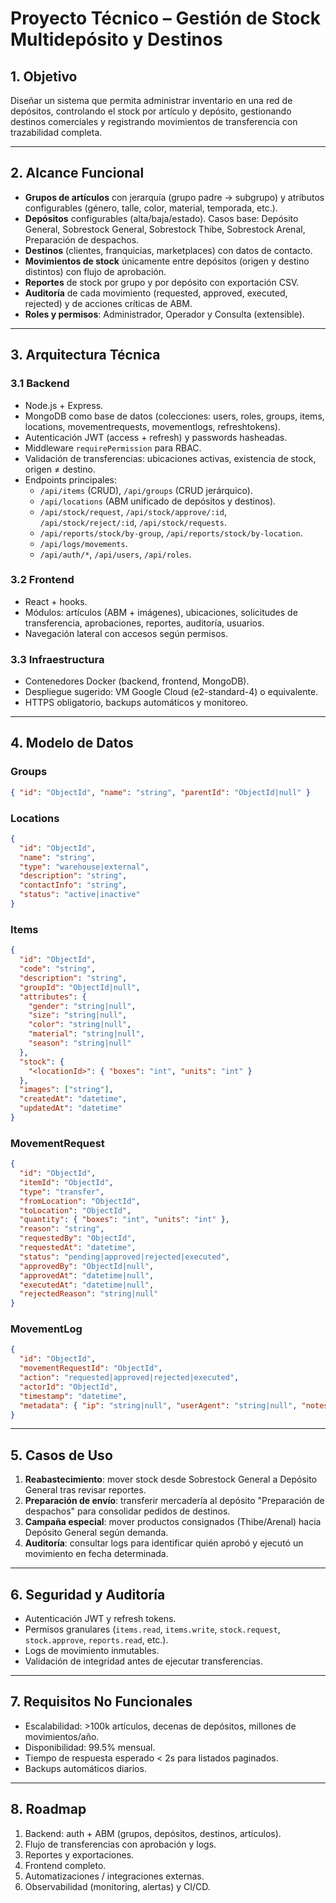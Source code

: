 # Proyecto Técnico – Gestión de Stock Multidepósito y Destinos

## 1. Objetivo
Diseñar un sistema que permita administrar inventario en una red de depósitos, controlando el stock por artículo y depósito, gestionando destinos comerciales y registrando movimientos de transferencia con trazabilidad completa.

---

## 2. Alcance Funcional
- **Grupos de artículos** con jerarquía (grupo padre → subgrupo) y atributos configurables (género, talle, color, material, temporada, etc.).
- **Depósitos** configurables (alta/baja/estado). Casos base: Depósito General, Sobrestock General, Sobrestock Thibe, Sobrestock Arenal, Preparación de despachos.
- **Destinos** (clientes, franquicias, marketplaces) con datos de contacto.
- **Movimientos de stock** únicamente entre depósitos (origen y destino distintos) con flujo de aprobación.
- **Reportes** de stock por grupo y por depósito con exportación CSV.
- **Auditoría** de cada movimiento (requested, approved, executed, rejected) y de acciones críticas de ABM.
- **Roles y permisos**: Administrador, Operador y Consulta (extensible).

---

## 3. Arquitectura Técnica

### 3.1 Backend
- Node.js + Express.
- MongoDB como base de datos (colecciones: users, roles, groups, items, locations, movementrequests, movementlogs, refreshtokens).
- Autenticación JWT (access + refresh) y passwords hasheadas.
- Middleware `requirePermission` para RBAC.
- Validación de transferencias: ubicaciones activas, existencia de stock, origen ≠ destino.
- Endpoints principales:
  - `/api/items` (CRUD), `/api/groups` (CRUD jerárquico).
  - `/api/locations` (ABM unificado de depósitos y destinos).
  - `/api/stock/request`, `/api/stock/approve/:id`, `/api/stock/reject/:id`, `/api/stock/requests`.
  - `/api/reports/stock/by-group`, `/api/reports/stock/by-location`.
  - `/api/logs/movements`.
  - `/api/auth/*`, `/api/users`, `/api/roles`.

### 3.2 Frontend
- React + hooks.
- Módulos: artículos (ABM + imágenes), ubicaciones, solicitudes de transferencia, aprobaciones, reportes, auditoría, usuarios.
- Navegación lateral con accesos según permisos.

### 3.3 Infraestructura
- Contenedores Docker (backend, frontend, MongoDB).
- Despliegue sugerido: VM Google Cloud (e2-standard-4) o equivalente.
- HTTPS obligatorio, backups automáticos y monitoreo.

---

## 4. Modelo de Datos

### Groups
```json
{ "id": "ObjectId", "name": "string", "parentId": "ObjectId|null" }
```

### Locations
```json
{
  "id": "ObjectId",
  "name": "string",
  "type": "warehouse|external",
  "description": "string",
  "contactInfo": "string",
  "status": "active|inactive"
}
```

### Items
```json
{
  "id": "ObjectId",
  "code": "string",
  "description": "string",
  "groupId": "ObjectId|null",
  "attributes": {
    "gender": "string|null",
    "size": "string|null",
    "color": "string|null",
    "material": "string|null",
    "season": "string|null"
  },
  "stock": {
    "<locationId>": { "boxes": "int", "units": "int" }
  },
  "images": ["string"],
  "createdAt": "datetime",
  "updatedAt": "datetime"
}
```

### MovementRequest
```json
{
  "id": "ObjectId",
  "itemId": "ObjectId",
  "type": "transfer",
  "fromLocation": "ObjectId",
  "toLocation": "ObjectId",
  "quantity": { "boxes": "int", "units": "int" },
  "reason": "string",
  "requestedBy": "ObjectId",
  "requestedAt": "datetime",
  "status": "pending|approved|rejected|executed",
  "approvedBy": "ObjectId|null",
  "approvedAt": "datetime|null",
  "executedAt": "datetime|null",
  "rejectedReason": "string|null"
}
```

### MovementLog
```json
{
  "id": "ObjectId",
  "movementRequestId": "ObjectId",
  "action": "requested|approved|rejected|executed",
  "actorId": "ObjectId",
  "timestamp": "datetime",
  "metadata": { "ip": "string|null", "userAgent": "string|null", "notes": "string|null" }
}
```

---

## 5. Casos de Uso
1. **Reabastecimiento**: mover stock desde Sobrestock General a Depósito General tras revisar reportes.
2. **Preparación de envío**: transferir mercadería al depósito "Preparación de despachos" para consolidar pedidos de destinos.
3. **Campaña especial**: mover productos consignados (Thibe/Arenal) hacia Depósito General según demanda.
4. **Auditoría**: consultar logs para identificar quién aprobó y ejecutó un movimiento en fecha determinada.

---

## 6. Seguridad y Auditoría
- Autenticación JWT y refresh tokens.
- Permisos granulares (`items.read`, `items.write`, `stock.request`, `stock.approve`, `reports.read`, etc.).
- Logs de movimiento inmutables.
- Validación de integridad antes de ejecutar transferencias.

---

## 7. Requisitos No Funcionales
- Escalabilidad: >100k artículos, decenas de depósitos, millones de movimientos/año.
- Disponibilidad: 99.5% mensual.
- Tiempo de respuesta esperado < 2s para listados paginados.
- Backups automáticos diarios.

---

## 8. Roadmap
1. Backend: auth + ABM (grupos, depósitos, destinos, artículos).
2. Flujo de transferencias con aprobación y logs.
3. Reportes y exportaciones.
4. Frontend completo.
5. Automatizaciones / integraciones externas.
6. Observabilidad (monitoring, alertas) y CI/CD.
